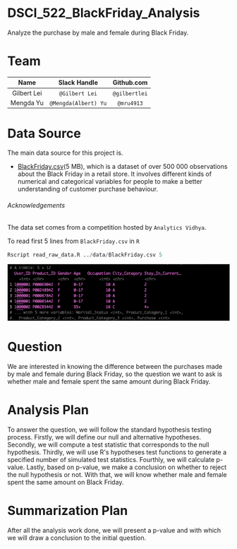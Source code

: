 # DSCI_522_BlackFriday_Analysis
Analyze the purchase by male and female during Black Friday.

# Team
| Name  | Slack Handle | Github.com |
| :------: | :---: | :----------: |
| Gilbert Lei | `@Gilbert Lei` | `@gilbertlei` |
| Mengda Yu | `@Mengda(Albert) Yu` | `@mru4913` |

# Data Source

The main data source for this project is.
  - [BlackFriday.csv](https://www.kaggle.com/mehdidag/black-friday)(5 MB), which is a dataset of over 500 000 observations about the Black Friday in a retail store. It involves different kinds of numerical and categorical variables for people to make a better understanding of customer purchase behaviour.

###### Acknowledgements
The data set comes from a competition hosted by `Analytics Vidhya`.

To read first 5 lines from `BlackFriday.csv` in `R`
```R
Rscript read_raw_data.R ../data/BlackFriday.csv 5
```
![raw data](./imgs/read_raw_data_R.png)

# Question
We are interested in knowing the difference between the purchases made by male and female during Black Friday, so the question we want to ask is whether male and female spent the same amount during Black Friday.  

# Analysis Plan
To answer the question, we will follow the standard hypothesis testing process. Firstly, we will define our null and alternative hypotheses. Secondly, we will compute a test statistic that corresponds to the null hypothesis. Thirdly, we will use R's hypotheses test functions to generate a specified number of simulated test statistics. Fourthly, we will calculate p-value. Lastly, based on p-value, we make a conclusion on whether to reject the null hypothesis or not. With that, we will know whether male and female spent the same amount on Black Friday.  

# Summarization Plan
After all the analysis work done, we will present a p-value and with which we will draw a conclusion to the initial question.
